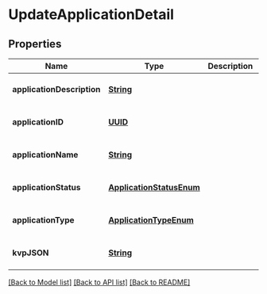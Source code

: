 # UpdateApplicationDetail
## Properties

Name | Type | Description | Notes
------------ | ------------- | ------------- | -------------
**applicationDescription** | [**String**](string.md) |  | [optional] [default to null]
**applicationID** | [**UUID**](UUID.md) |  | [optional] [default to null]
**applicationName** | [**String**](string.md) |  | [optional] [default to null]
**applicationStatus** | [**ApplicationStatusEnum**](ApplicationStatusEnum.md) |  | [optional] [default to null]
**applicationType** | [**ApplicationTypeEnum**](ApplicationTypeEnum.md) |  | [optional] [default to null]
**kvpJSON** | [**String**](string.md) |  | [optional] [default to null]

[[Back to Model list]](../README.md#documentation-for-models) [[Back to API list]](../README.md#documentation-for-api-endpoints) [[Back to README]](../README.md)

